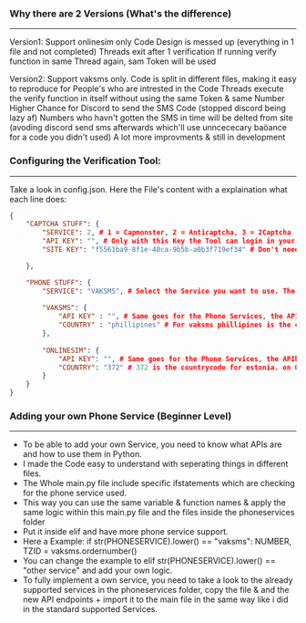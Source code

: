 ### Why there are 2 Versions (What's the difference)
------------------------------------
Version1:
Support onlinesim only
Code Design is messed up (everything in 1 file and not completed)
Threads exit after 1 verification
If running verify function in same Thread again, sam Token will be used

Version2:
Support vaksms only.
Code is split in different files, making it easy to reproduce for People's who are intrested in the Code
Threads execute the verify function in itself without using the same Token & same Number
Higher Chance for Discord to send the SMS Code (stopped discord being lazy af)
Numbers who havn't gotten the SMS in time will be delted from site (avoding discord send sms afterwards which'll use unncececary baöance for a code you didn't used)
A lot more improvments & still in development

### Configuring the Verification Tool:
------------------------------------
Take a look in config.json. Here the File's content with a explaination what each line does:
```json
{
    "CAPTCHA STUFF": {
        "SERVICE": 2, # 1 = Capmonster, 2 = Anticaptcha, 3 = 2Captcha
        "API KEY": "", # Only with this Key the Tool can login in your Account and perform the required actions to solve the captcha
        "SITE KEY": "f5561ba9-8f1e-40ca-9b5b-a0b3f719ef34" # Don't need to be changed and is use to identify the captcha's on discord's site. The Sitekey might change at one point but it did not change for at least a month now.

    },

    "PHONE STUFF": {
        "SERVICE": "VAKSMS", # Select the Service you want to use. The best & cheapest configurations are set by default.
		
        "VAKSMS": {
            "API KEY" : "", # Same goes for the Phone Services, the APIkey is used to login into the account, order numbers, get sms, delete numbers etc.
            "COUNTRY" : "phillipines" # For vaksms phillipines is the cheapest country you can choose. a phillipines cost 1 rub which is equal to $0.017
        },
    
        "ONLINESIM": {
            "API KEY": "", # Same goes for the Phone Services, the APIkey is used to login into the account, order numbers, get sms, delete numbers etc.
            "COUNTRY": "372" # 372 is the countrycode for estonia. on Onlinesim a Estonia number cost $0.05
        }
    }
}
```


### Adding your own Phone Service (Beginner Level)
------------------------------------
- To be able to add your own Service, you need to know what APIs are and how to use them in Python.
- I made the Code easy to understand with seperating things in different files.
- The Whole main.py file include specific ifstatements which are checking for the phone service used.
- This way you can use the same variable & function names & apply the same logic within this main.py file and the files inside the phoneservices folder
- Put it inside  elif and have more phone service support.
- Here a Example: if str(PHONESERVICE).lower() == "vaksms": NUMBER, TZID = vaksms.ordernumber()
- You can change the example to elif str(PHONESERVICE).lower() == "other service" and add your own logic.
- To fully implement a own service, you need to take a look to the already supported services in the phoneservices folder, copy the file & and the new API endpoints + import it to the main file in the same way like i did in the standard supported Services.
